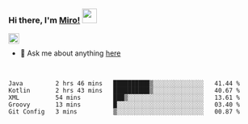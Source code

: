 ### Hi there, I'm [Miro!](https://castariva18.github.io/)  <img src="https://github.com/TheDudeThatCode/TheDudeThatCode/blob/master/Assets/Hi.gif" width="29px">

<a href="https://discord.gg/bhPzjwR">
  <img align="left" alt="Clown Discord" width="21px" src="https://cdn4.iconfinder.com/data/icons/logos-and-brands/512/91_Discord_logo_logos-512.png" />
</a>

<br />

- 💬 Ask me about anything [here](https://github.com/castariva18/castariva18/issues)

<br />

<!--START_SECTION:waka-->
```text
Java         2 hrs 46 mins   ██████████▒░░░░░░░░░░░░░░   41.44 % 
Kotlin       2 hrs 43 mins   ██████████▒░░░░░░░░░░░░░░   40.67 % 
XML          54 mins         ███▒░░░░░░░░░░░░░░░░░░░░░   13.61 % 
Groovy       13 mins         █░░░░░░░░░░░░░░░░░░░░░░░░   03.40 % 
Git Config   3 mins          ▒░░░░░░░░░░░░░░░░░░░░░░░░   00.87 % 
```
<!--END_SECTION:waka-->
